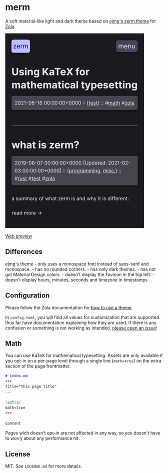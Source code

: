 # merm

A soft material-like light and dark theme based on [ejmg's zerm theme](https://github.com/ejmg/zerm) for [Zola](https://getzola.org).

![Screenshot](screenshot.png)

[Web preview](https://papojari.codeberg.page/)

## Differences

ejmg's theme
	- only uses a monospace font instead of sans-serif and monospace.
	- has no rounded corners.
	- has only dark themes.
	- has not got Material Design colors.
	- doesn't display the Favicon in the top left.
	- doesn't display hours, minutes, seconds and timezone in timestamps

## Configuration

Please follow the Zola documentation for [how to use a
theme](https://www.getzola.org/documentation/themes/installing-and-using-themes/#installing-a-theme).

In `config.toml`, you will find all values for customization that are supported
thus far have documentation explaining how they are used. If there is any confusion or something is not working as intended, [please open an issue](https://codeberg.org/papojari/merm/issues)!

## Math

You can use KaTeX for mathematical typesetting.
Assets are only available if you opt-in on a per-page level through
a single line (`math=true`) on the extra section of the page frontmatter.

``` md
# index.md
+++
title="this page title"
...

[extra]
math=true
+++

Content
```

Pages wich doesn't opt-in are not affected in any way, so you doesn't have
to worry about any performance hit.

## License

MIT. See `LICENSE.md` for more details.
